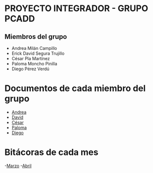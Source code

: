 # PROYECTO INTEGRADOR - GRUPO PCADD

## Miembros del grupo
- Andrea Milán Campillo
- Erick David Segura Trujillo
- César Pla Martínez
- Paloma Moncho Pinilla
- Diego Pérez Verdú 

# Documentos de cada miembro del grupo
- [Andrea](https://github.com/PCADD/proyecto-integrador/blob/main/Miembros/andrea-milan.md)
- [David](https://github.com/PCADD/proyecto-integrador/blob/main/Miembros/david-segura.md)
- [César](https://github.com/PCADD/proyecto-integrador/blob/main/Miembros/cesar-pla.md)
- [Paloma](https://github.com/PCADD/proyecto-integrador/blob/main/Miembros/paloma-moncho.md)
- [Diego](https://github.com/PCADD/proyecto-integrador/blob/main/Miembros/Diego-P%C3%A9rez.md)

# Bitácoras de cada mes
-[Marzo]([https://github.com/PCADD/proyecto-integrador/blob/main/bitacora-marzo.md](https://github.com/PCADD/proyecto-integrador/blob/main/Bitacoras/bitacora-marzo.md))
-[Abril]([https://github.com/PCADD/proyecto-integrador/blob/main/bitacora-abril.md](https://github.com/PCADD/proyecto-integrador/blob/main/Bitacoras/bitacora-abril.md))
